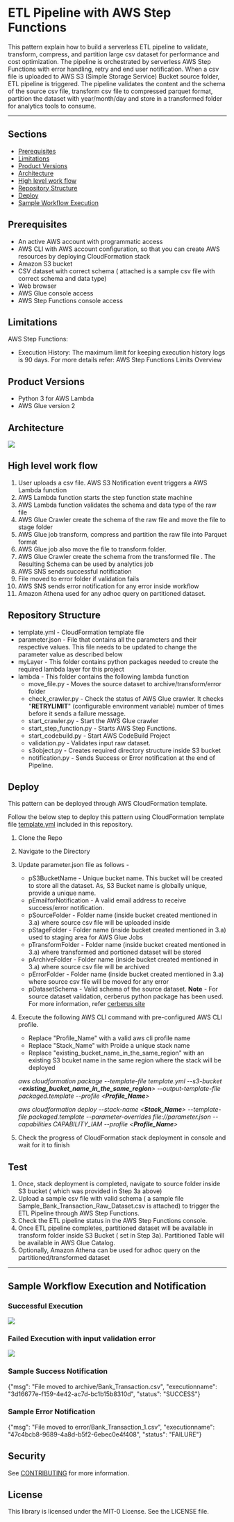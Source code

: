 # ETL Pipeline with AWS Step Functions


This pattern explain how to build a serverless  ETL pipeline to validate, transform, compress, 
and partition large csv dataset for performance and cost optimization. 
The pipeline is orchestrated by serverless AWS Step Functions with error handling, retry and end user notification.
When a csv file is uploaded to AWS S3 (Simple Storage Service) Bucket source folder, ETL pipeline is triggered. 
The pipeline validates the content and the schema of the source csv file, transform csv file to compressed parquet format, 
partition the dataset with year/month/day  and store in a transformed folder for  analytics tools to consume.


---

## Sections
- [Prerequisites](#Prerequisites)
- [Limitations](#Limitations)
- [Product Versions](#Product-Versions)
- [Architecture](#Architecture)
- [High level work flow](#High-level-work-flow)
- [Repository Structure](#Repository-Structure)
- [Deploy](#Deploy)
- [Sample Workflow Execution](#Sample-Workflow-Execution-and-Notification)

## Prerequisites 

* An active AWS account with programmatic access
* AWS CLI with AWS account configuration, so that you can create AWS resources by deploying CloudFormation  stack
* Amazon S3 bucket 
* CSV dataset with correct schema ( attached is a sample csv file with correct schema and data type)
* Web browser
* AWS Glue console access
* AWS Step Functions console access



## Limitations
AWS Step Functions:

- Execution History: The maximum limit for keeping execution history logs is 90 days.
For more details refer: 
AWS Step Functions Limits Overview

## Product Versions
* Python 3 for AWS Lambda
* AWS Glue version 2

## Architecture


<img src="images/ETL_Orchestration.jpg">


## High level work flow

1. User uploads a csv file. AWS S3 Notification event triggers a AWS Lambda function 
2. AWS Lambda function starts the step function state machine
3. AWS Lambda function validates the schema and data type of the raw file
4. AWS Glue Crawler create the schema of the raw file and move the file to stage folder
5. AWS Glue job transform, compress and partition the raw file into Parquet format
6. AWS Glue job also move the file to transform folder.
7. AWS Glue Crawler create the schema from the transformed file . The Resulting Schema can be used by analytics job
8. AWS SNS sends successful notification
9. File moved to error folder if validation fails
10. AWS SNS sends error notification for any error inside workflow
11. Amazon Athena used for any adhoc query on partitioned dataset. 

## Repository Structure
- template.yml - CloudFormation template file
- parameter.json - File that contains all the parameters and their respective values. This file needs to be updated to change the parameter value as described below
 - myLayer - This folder contains python packages needed to create the required lambda layer for this project
 - lambda - This folder contains the following lambda function
    - move_file.py - Moves the source dataset to archive/transform/error folder 
    - check_crawler.py - Check the status of AWS Glue crawler. It checks "**RETRYLIMIT**" (configurable environment variable) number of times before it sends a failure message. 
    - start_crawler.py - Start the AWS Glue crawler
    - start_step_function.py - Starts AWS Step Functions.
    - start_codebuild.py - Start AWS CodeBuild Project
    - validation.py - Validates input raw dataset. 
    - s3object.py - Creates required directory structure inside S3 bucket
    - notification.py - Sends Success or Error notification at the end of Pipeline.

## Deploy
This pattern can be deployed through AWS CloudFormation template.

Follow the below step to deploy this pattern using CloudFormation template file [template.yml](template.yml) included in this repository.

1.	Clone the Repo
2.	Navigate to the Directory
3.	Update parameter.json file as follows - 
    - pS3BucketName - Unique bucket name. This bucket will be created to store all the dataset. As, S3 Bucket name is globally unique, provide a unique name.
    - pEmailforNotification - A valid email address to receive success/error notification.
    - pSourceFolder - Folder name (inside bucket created mentioned in 3.a) where source csv file will be uploaded inside 
    - pStageFolder - Folder name (inside bucket created mentioned in 3.a) used to staging area for AWS Glue Jobs 
    - pTransformFolder - Folder name (inside bucket created mentioned in 3.a) where transformed and portioned dataset will be stored 
    - pArchiveFolder - Folder name (inside bucket created mentioned in 3.a) where source csv file will be archived 
    - pErrorFolder - Folder name (inside bucket created mentioned in 3.a) where source csv file will be moved for any error 
    - pDatasetSchema - Valid schema of the source dataset. **Note** - For source dataset validation, cerberus python package has been used. For more information, refer [cerberus site](https://cerberus-sanhe.readthedocs.io/usage.html#type)


4. Execute the following AWS CLI command with pre-configured AWS CLI profile. 
    - Replace "Profile_Name" with a valid aws cli profile name
    - Replace "Stack_Name" with Proide a unique stack name
    - Replace "existing_bucket_name_in_the_same_region" with an existing S3 bcuket name in the same region where the stack will be deployed

    *aws cloudformation package --template-file template.yml --s3-bucket <**existing_bucket_name_in_the_same_region**> --output-template-file packaged.template --profile <**Profile_Name**>*

    *aws cloudformation deploy --stack-name <**Stack_Name**> --template-file packaged.template  --parameter-overrides file://parameter.json --capabilities CAPABILITY_IAM --profile <**Profile_Name**>*
5.	Check the progress of CloudFormation stack deployment in console and wait for it to finish


## Test

1. Once, stack deployment is completed, navigate to source folder inside S3 bucket ( which was provided in Step 3a above)
2. Upload a sample csv file with valid schema ( a sample file Sample_Bank_Transaction_Raw_Dataset.csv is attached) to trigger the ETL Pipeline through AWS Step Functions.
3. Check the ETL pipeline status in the AWS Step Functions console.
4. Once ETL pipeline completes, partitioned dataset will be available in transform folder inside S3 Bucket ( set in Step 3a).
Partitioned Table will be available in AWS Glue Catalog. 
5. Optionally, Amazon Athena can be used for adhoc query on the partitioned/transformed dataset

---
## Sample Workflow Execution and Notification
### Successful Execution
<img src="images/Successful_Execution.png">


### Failed Execution with input validation error
<img src="images/Failed_Execution.png">



### Sample Success Notification

{"msg": "File moved to archive/Bank_Transaction.csv", "executionname": "3d16677e-f159-4e42-ac7d-bc1b15b8310d", "status": "SUCCESS"}

### Sample Error Notification
{"msg": "File moved to error/Bank_Transaction_1.csv", "executionname": "47c4bcb8-9689-4a8d-b5f2-6ebec0e4f408", "status": "FAILURE"}

## Security

See [CONTRIBUTING](CONTRIBUTING.md#security-issue-notifications) for more information.

## License
This library is licensed under the MIT-0 License. See the LICENSE file.

